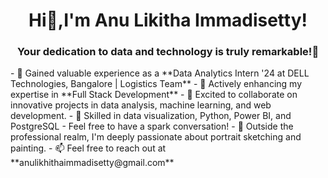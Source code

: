 <h1 align="center">Hi👋,I'm Anu Likitha Immadisetty!</h1>
<h3 align="center">Your dedication to data and technology is truly remarkable!🚀</h3>
- 🔭 Gained valuable experience as a **Data Analytics Intern '24 at DELL Technologies, Bangalore | Logistics Team**
- 🌱 Actively enhancing my expertise in **Full Stack Development**
- 👯 Excited to collaborate on innovative projects in data analysis, machine learning, and web development.
- 💬 Skilled in data visualization, Python, Power BI, and PostgreSQL - Feel free to have a spark conversation!
- 🎨 Outside the professional realm, I'm deeply passionate about portrait sketching and painting.
- 📫 Feel free to reach out at **anulikhithaimmadisetty@gmail.com**
